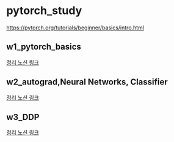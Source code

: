 # pytorch_study


https://pytorch.org/tutorials/beginner/basics/intro.html



## w1_pytorch_basics

[정리 노션 링크](https://potent-cold-511.notion.site/pyTorch_basics-13aecfa373a1803eba9fee6c0e840b46)



## w2_autograd,Neural Networks, Classifier

[정리 노션 링크](https://potent-cold-511.notion.site/autograd-Neural-Networks-Classifier-142ecfa373a180a2b594d076868847fc?pvs=4)


## w3_DDP

[정리 노션 링크](https://potent-cold-511.notion.site/DDP-142ecfa373a180a2b594d076868847fc?pvs=4)